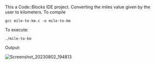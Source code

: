 This a Code::Blocks IDE project. Converting the miles value given by the user to kilometers.
To compile
```
gcc mile-to-km.c -o mile-to-km
```
To execute:
```
./mile-to-km
```
Output:

![Screenshot_20230802_194813](https://github.com/anilv8/c-projects/assets/81171588/c48a8885-9011-426b-b408-ed39ceebada5)
